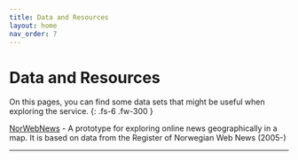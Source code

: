 ```yaml
---
title: Data and Resources
layout: home
nav_order: 7
---
```


# Data and Resources

On this pages, you can find some data sets that might be useful when exploring the service.
{: .fs-6 .fw-300 }

[NorWebNews](https://nettarkivet.beta.nb.no/map) - A prototype for exploring online news geographically in a map. It is based on data from the Register of Norwegian Web News (2005-)



----
